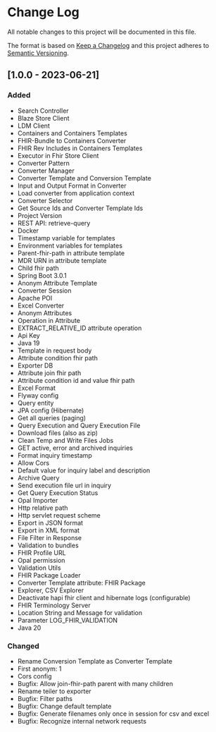 # Change Log
All notable changes to this project will be documented in this file.

The format is based on [Keep a Changelog](http://keepachangelog.com/)
and this project adheres to [Semantic Versioning](http://semver.org/).

## [1.0.0 - 2023-06-21]
### Added
- Search Controller
- Blaze Store Client
- LDM Client
- Containers and Containers Templates
- FHIR-Bundle to Containers Converter
- FHIR Rev Includes in Containers Templates
- Executor in Fhir Store Client
- Converter Pattern
- Converter Manager
- Converter Template and Conversion Template
- Input and Output Format in Converter
- Load converter from application context
- Converter Selector
- Get Source Ids and Converter Template Ids
- Project Version
- REST API: retrieve-query
- Docker
- Timestamp variable for templates
- Environment variables for templates
- Parent-fhir-path in attribute template
- MDR URN in attribute template
- Child fhir path
- Spring Boot 3.0.1
- Anonym Attribute Template
- Converter Session
- Apache POI
- Excel Converter
- Anonym Attributes
- Operation in Attribute
- EXTRACT_RELATIVE_ID attribute operation
- Api Key
- Java 19
- Template in request body
- Attribute condition fhir path
- Exporter DB
- Attribute join fhir path
- Attribute condition id and value fhir path
- Excel Format
- Flyway config
- Query entity
- JPA config (Hibernate)
- Get all queries (paging)
- Query Execution and Query Execution File
- Download files (also as zip)
- Clean Temp and Write Files Jobs
- GET active, error and archived inquiries
- Format inquiry timestamp
- Allow Cors
- Default value for inquiry label and description
- Archive Query
- Send execution file url in inquiry
- Get Query Execution Status
- Opal Importer
- Http relative path
- Http servlet request scheme
- Export in JSON format
- Export in XML format
- File Filter in Response
- Validation to bundles
- FHIR Profile URL
- Opal permission
- Validation Utils
- FHIR Package Loader
- Converter Template attribute: FHIR Package
- Explorer, CSV Explorer
- Deactivate hapi fhir client and hibernate logs (configurable)
- FHIR Terminology Server
- Location String and Message for validation
- Parameter LOG_FHIR_VALIDATION
- Java 20

### Changed
- Rename Conversion Template as Converter Template
- First anonym: 1
- Cors config
- Bugfix: Allow join-fhir-path parent with many children
- Rename teiler to exporter
- Bugfix: Filter paths
- Bugfix: Change default template
- Bugfix: Generate filenames only once in session for csv and excel
- Bugfix: Recognize internal network requests
